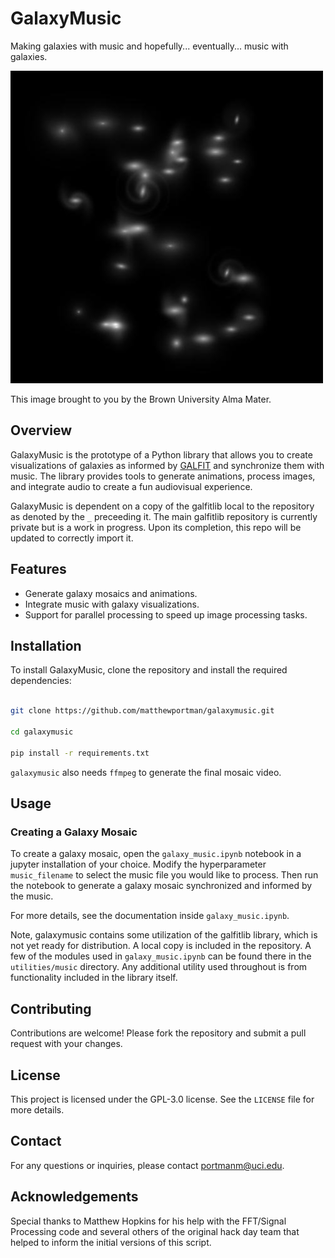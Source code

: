 # GalaxyMusic

Making galaxies with music and hopefully... eventually... music with galaxies.

![Example Galaxy Mosaic](example_mosaic.jpg)

This image brought to you by the Brown University Alma Mater.

## Overview

GalaxyMusic is the prototype of a Python library that allows you to create visualizations of 
galaxies as informed by [GALFIT](https://users.obs.carnegiescience.edu/peng/work/galfit/galfit.html) 
and synchronize them with music. The library provides tools to generate animations, process images, 
and integrate audio to create a fun audiovisual experience.

GalaxyMusic is dependent on a copy of the galfitlib local to the repository as denoted by the `_` preceeding it. 
The main galfitlib repository is currently private but is a work in progress. 
Upon its completion, this repo will be updated to correctly import it.

## Features

- Generate galaxy mosaics and animations.
- Integrate music with galaxy visualizations.
- Support for parallel processing to speed up image processing tasks.

## Installation


To install GalaxyMusic, clone the repository and install the required dependencies:


```bash

git clone https://github.com/matthewportman/galaxymusic.git

cd galaxymusic

pip install -r requirements.txt
```

`galaxymusic` also needs `ffmpeg` to generate the final mosaic video.
## Usage

[//]: # (### Generating Galaxy Animations)

[//]: # ()
[//]: # (To generate a galaxy animation, use the `generate_animation` function:)

[//]: # ()
[//]: # (```python)

[//]: # (from galaxymusic import generate_animation)

[//]: # ()
[//]: # (# Example usage)

[//]: # (all_images = [...]  # List of numpy arrays representing galaxy images)

[//]: # (time_step = 0.5  # Time step in seconds)

[//]: # ()
[//]: # (generate_animation&#40;all_images, time_step, filename="mosaic.gif"&#41;)

[//]: # (```)

### Creating a Galaxy Mosaic

To create a galaxy mosaic, open the `galaxy_music.ipynb` notebook in a jupyter
installation of your choice. Modify the hyperparameter `music_filename` to select
the music file you would like to process. Then run the notebook to generate a galaxy
mosaic synchronized and informed by the music.

For more details, see the documentation inside `galaxy_music.ipynb`.

Note, galaxymusic contains some utilization of the galfitlib library, which is not
yet ready for distribution. A local copy is included in the repository. A few of the modules
used in `galaxy_music.ipynb` can be found there in the `utilities/music` directory. 
Any additional utility used throughout is from functionality included in the library itself.

[//]: # (### Adding Galaxies to a Mosaic)

[//]: # (To create a galaxy mosaic, use the `add_galaxy_to_mosaic` function:)

[//]: # ()
[//]: # (```python)

[//]: # (from galaxymusic import add_galaxy_to_mosaic)

[//]: # ()
[//]: # (# Example usage)

[//]: # (frame = 1)

[//]: # (all_images = [...]  # List of numpy arrays representing galaxy images)

[//]: # (lengthening_factor = 3)

[//]: # (plot_image = None  # Initialize plot_image as needed)

[//]: # ()
[//]: # (add_galaxy_to_mosaic&#40;frame, all_images, lengthening_factor, plot_image, save=True, filename="mosaic.jpg"&#41;)

[//]: # (```)

[//]: # (### Integrating Music)

[//]: # ()
[//]: # (To integrate music with your galaxy visualizations, use the `ffmpeg` command to combine images and audio:)

[//]: # ()
[//]: # (```python)

[//]: # (from subprocess import run as sp)

[//]: # ()
[//]: # (# Example usage)

[//]: # (mosaic_image_prefix = "path/to/mosaic")

[//]: # (music_filename = "path/to/music.mp3")

[//]: # (output_video = "path/to/output_video.mp4")

[//]: # ()
[//]: # (ffmpeg_command = f"ffmpeg -framerate 4 -i {mosaic_image_prefix}_%d.jpg -i {music_filename} {output_video}")

[//]: # (process = sp&#40;ffmpeg_command, shell=True&#41;)

[//]: # (```)

## Contributing

Contributions are welcome! Please fork the repository and submit a pull request with your changes.

## License

This project is licensed under the GPL-3.0 license. See the `LICENSE` file for more details.

## Contact

For any questions or inquiries, please contact [portmanm@uci.edu](portmanm@uci.edu).

## Acknowledgements
Special thanks to Matthew Hopkins for his help with the FFT/Signal Processing code and 
several others of the original hack day team that helped to inform the initial versions of 
this script. 

